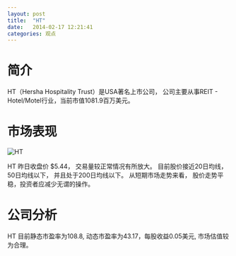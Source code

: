 ```yaml
---
layout: post
title:  "HT"
date:   2014-02-17 12:21:41
categories: 观点
---
```


# 简介
HT（Hersha Hospitality Trust）是USA著名上市公司，
公司主要从事REIT - Hotel/Motel行业，当前市值1081.9百万美元。

# 市场表现

![HT](http://finviz.com/chart.ashx?t=HT&ty=c&ta=1&p=d&s=l)

HT 昨日收盘价 $5.44，
交易量较正常情况有所放大。
目前股价接近20日均线，
50日均线以下，
并且处于200日均线以下。
从短期市场走势来看，
股价走势平稳，投资者应减少无谓的操作。

# 公司分析
HT 目前静态市盈率为108.8, 动态市盈率为43.17，每股收益0.05美元,
市场估值较为合理。
